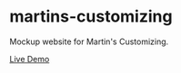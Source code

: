 # martins-customizing

Mockup website for Martin's Customizing.

[Live Demo](https://martin-ukhanov.github.io/martins-customizing)
